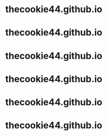# thecookie44.github.io
# thecookie44.github.io
# thecookie44.github.io
# thecookie44.github.io
# thecookie44.github.io
# thecookie44.github.io
